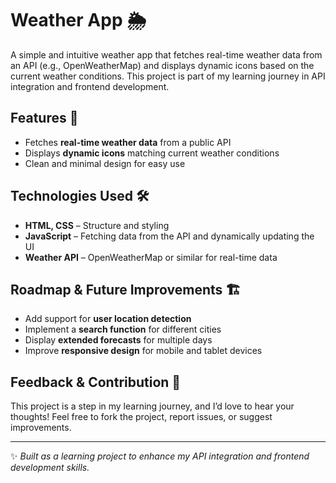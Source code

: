 # Weather App 🌦️  

A simple and intuitive weather app that fetches real-time weather data from an API (e.g., OpenWeatherMap) and displays dynamic icons based on the current weather conditions. This project is part of my learning journey in API integration and frontend development.  

## Features 🚀  
- Fetches **real-time weather data** from a public API  
- Displays **dynamic icons** matching current weather conditions  
- Clean and minimal design for easy use  

## Technologies Used 🛠  
- **HTML, CSS** – Structure and styling  
- **JavaScript** – Fetching data from the API and dynamically updating the UI  
- **Weather API** – OpenWeatherMap or similar for real-time data  

## Roadmap & Future Improvements 🏗  
- Add support for **user location detection**  
- Implement a **search function** for different cities  
- Display **extended forecasts** for multiple days  
- Improve **responsive design** for mobile and tablet devices  

## Feedback & Contribution 🤝  
This project is a step in my learning journey, and I’d love to hear your thoughts! Feel free to fork the project, report issues, or suggest improvements.  

---

✨ *Built as a learning project to enhance my API integration and frontend development skills.*  
